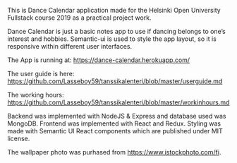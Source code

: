 
This is Dance Calendar application made for the Helsinki Open University Fullstack course 2019 as a practical project work.

Dance Calendar is just a basic notes app to use if dancing belongs to one’s interest and hobbies. Semantic-ui is used to style the app layout, so it is responsive within different user interfaces.

The App is running at: https://dance-calendar.herokuapp.com/

The user guide is here: https://github.com/Lasseboy59/tanssikalenteri/blob/master/userguide.md

The working hours: https://github.com/Lasseboy59/tanssikalenteri/blob/master/workinhours.md

Backend was implemented with NodeJS & Express and database used was MongoDB.
Frontend was implemented with React and Redux. Styling was made with Semantic UI React components which are published under MIT license.

The wallpaper photo was purhased from https://www.istockphoto.com/fi.